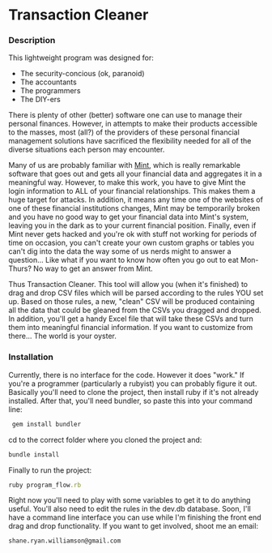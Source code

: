  # Transaction Cleaner
 
 ### Description
 This lightweight program was designed for:
 * The security-concious (ok, paranoid)
 * The accountants 
 * The programmers
 * The DIY-ers
 
 There is plenty of other (better) software one can use to manage their personal finances. 
 However, in attempts to make their products accessible to the masses, most (all?) of the providers
 of these personal financial management solutions have sacrificed the flexibility needed for 
 all of the diverse situations each person may encounter. 
 
 Many of us are probably familiar with [Mint](http://www.mint.com "Mint"), which is really remarkable
 software that goes out and gets all your financial data and aggregates it in a meaningful way.
 However, to make this work, you have to give Mint the login information to ALL of your financial
 relationships. This makes them a huge target for attacks. In addition, it means any time one of 
 the websites of one of these financial institutions changes, Mint may be temporarily broken and
 you have no good way to get your financial data into Mint's system, leaving you in the dark as
 to your current financial position. Finally, even if Mint never gets hacked and you're ok with 
 stuff not working for periods of time on occasion, you can't create your own custom graphs or tables
 you can't dig into the data the way some of us nerds might to answer a question... Like what if you
 want to know how often you go out to eat Mon-Thurs? No way to get an answer from Mint. 
 
 Thus Transaction Cleaner. This tool will allow you (when it's finished) to drag and drop CSV files
 which will be parsed according to the rules YOU set up. Based on those rules, a new, "clean" CSV
 will be produced containing all the data that could be gleaned from the CSVs you dragged and dropped.
 In addition, you'll get a handy Excel file that will take these CSVs and turn them into meaningful
 financial information. If you want to customize from there... The world is your oyster.
 
 ### Installation
 
 Currently, there is no interface for the code. However it does "work." If you're a programmer (particularly
 a rubyist) you can probably figure it out. Basically you'll need to clone the project, then install ruby if
 it's not already installed. After that, you'll need bundler, so paste this into your command line:
 
 ```ruby
  gem install bundler
  ```
  cd to the correct folder where you cloned the project and:
  ```ruby
  bundle install
```
Finally to run the project:

```ruby
ruby program_flow.rb
```

Right now you'll need to play with some variables to get it to do anything useful. You'll also need to
edit the rules in the dev.db database. Soon, I'll have a command line interface you can use while I'm 
finishing the front end drag and drop functionality. If you want to get involved, shoot me an email:

```
shane.ryan.williamson@gmail.com
```